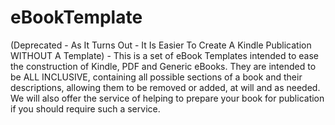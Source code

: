 # eBookTemplate
 (Deprecated - As It Turns Out - It Is Easier To Create A Kindle Publication WITHOUT A Template) - This is a set of eBook Templates intended to ease the construction of Kindle, PDF and Generic eBooks. They are intended to be ALL INCLUSIVE, containing all possible sections of a book and their descriptions, allowing them to be removed or added, at will and as needed. We will also offer the service of helping to prepare your book for publication if you should require such a service.
